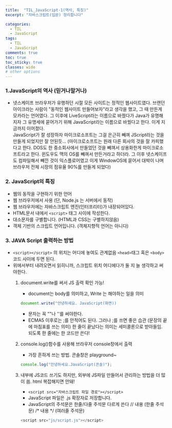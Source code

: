 ```yaml
---
title:  "TIL_JavaScript-1(역사, 특징)"
excerpt: "자바스크립트(입문) 정리합니다"

categories:
  - TIL
  - JavaScript
tags:
  - TIL
  - JavaScript
comments: true
toc: true
toc_sticky: true
classes: wide
# other options
---
```

  
### 1.JavaScript의 역사 (믿거나말거나)

- 넷스케이프 브라우저가 유행하던 시절 모든 사이트는 정적인 웹사이트였다. 브랜던 아이크라는 사람이 "동적인 웹사이트 만들어보자"라고 생각을 했고,
그 때 만든게 모카라는 언어였다. 그 이후에 LiveScript라는 이름으로 바꿨다가 Java가 유명해지자 그 유명세에 묻어가기 위해
JavaScript라는 이름으로 바꿨다고 한다. 이게 지금까지 이어졌다.        
JavaScript가 잘 성장하자 마이크로소프트는 그걸 은근히 빼껴 JScript라는 것을 만들게 되었지만 잘 안된듯...
(마이크로소프트는 원래 다른 회사의 것을 잘 카피했다고 한다. DOS도 한 중소회사에서 만들었던 것을 빼껴서 상용화한게 마이크로소프트라고 한다.
윈도우도 맥의 OS를 빼껴서 만든거라고 하더라. 그 이후 넷스케이프도 컴파일해서 빼낀 것이 익스플로어였고 이게 WindowOS에 묻어서 대박이 나며
브라우저 전체 시장의 점유율 90%를 만들게 되었다)


### 2. JavaScript의 특징

- 웹의 동작을 구현하기 위한 언어
- 웹 브라우저에서 사용 (단, Node.js 는 서버에서 동작)
- 웹 브라우저에는 자바스크립트 엔진(인터프리터)가 내장되어있다.
- HTML문서 내에서 `<script>` 태그 사이에 작성한다.
- 대소문자를 구별합니다. (HTML과 CSS는 구별하지않음)
- 객체 기반의 스크립트 언어입니다. (객체지향적 언어는 아니다)

### 3. JAVA Script 출력하는 방법

- `<script></script>` 의 위치는 어디에 놓여도 관계없음 `<head>`태그 혹은 `<body>` 코드 사이에 두면 된다.
- 위에서부터 내려오면서 읽히니까, 스크립트 위치 어디에다가 둘 지 늘 생각하고 써야한다.
    1. document.write를 써서 JS 출력 확인 가능!
        - document는 body를 의미하고, Write 는 해야하는 일을 의미
        ``` javascript
        document.write("안녕하세요. JavaScript(화면))
        ```
        - 문자는 꼭 ""나 ''를 써야한다.
        - ECMA5 이후로는 ;를 안적어도 된다. 그러나 ;를 쓰면 좋은 습관 (문장의 끝에 마침표를 쓰는 의미)
          한 줄이 끝났다는 의미는 세미콜론으로 받아들임. 되도록 한 줄에는 한 코드만 쓴다!
    2. console.log()함수를 사용해 브라우저 console창에서 출력
        - 가장 흔하게 쓰는 방법. 콘솔창은 playground~          
        ```javascript
        console.log("안녕하세요.JavaScript(콘솔)");
        ```

    3. 내부에 JS코드 쓰기도 하지만, 외부에 JS파일 만들어서 관리하는 방법을 더 많이 씀. html 복잡해지면 안돼!
        - `<script src="자바스크립트 파일 경로"></script>`
        - JavaScript 파일은 .js 확장자로 저장합니다.
        - JavaScript의 주석문은 한줄/다줄 주석문 다르게 쓴다 // 내용 (한줄 주석문) /* 내용 */ (여러줄 주석문)
        ``` javascript
       <script src="js/script.js"></script>
        ```
